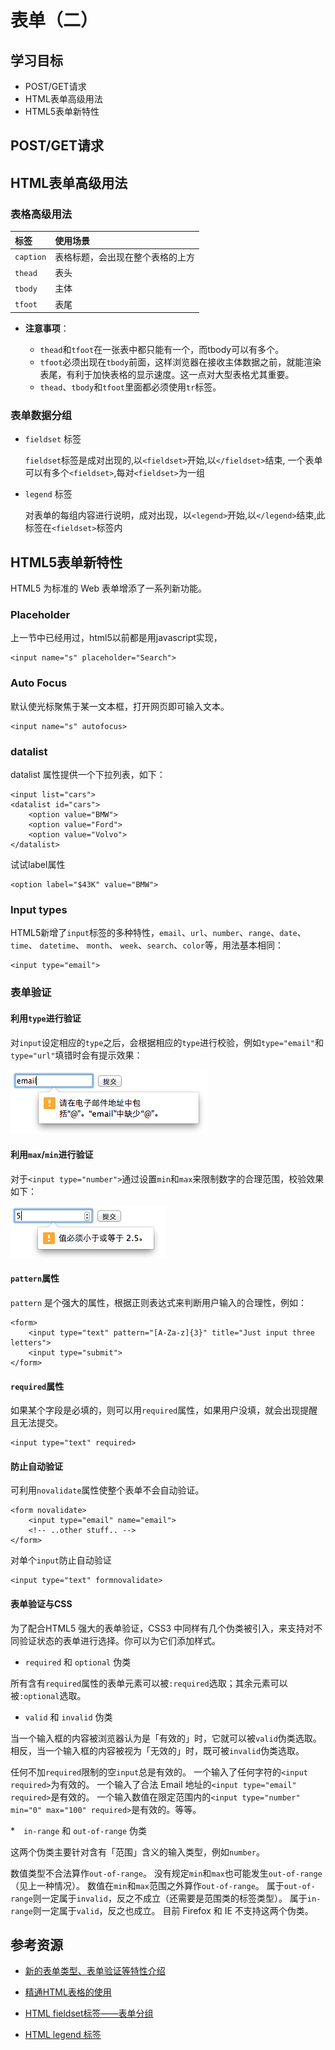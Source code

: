 # 表单（二）

## 学习目标


* POST/GET请求
* HTML表单高级用法
* HTML5表单新特性

## POST/GET请求

## HTML表单高级用法

### 表格高级用法

|标签|使用场景|
|:---|:-------|
|`caption`|表格标题，会出现在整个表格的上方|
|`thead`|表头|
|`tbody`|主体|
|`tfoot`|表尾|

* __注意事项__：

    - `thead`和`tfoot`在一张表中都只能有一个，而tbody可以有多个。
    - `tfoot`必须出现在`tbody`前面，这样浏览器在接收主体数据之前，就能渲染表尾，有利于加快表格的显示速度。这一点对大型表格尤其重要。
    - `thead`、`tbody`和`tfoot`里面都必须使用`tr`标签。

### 表单数据分组

* `fieldset` 标签

    `fieldset`标签是成对出现的,以`<fieldset>`开始,以`</fieldset>`结束, 一个表单可以有多个`<fieldset>`,每对`<fieldset>`为一组

* `legend` 标签

    对表单的每组内容进行说明，成对出现，以`<legend>`开始,以`</legend>`结束,此标签在`<fieldset>`标签内


## HTML5表单新特性

HTML5 为标准的 Web 表单增添了一系列新功能。

### Placeholder

上一节中已经用过，html5以前都是用javascript实现，
```
<input name="s" placeholder="Search">
```

### Auto Focus

默认使光标聚焦于某一文本框，打开网页即可输入文本。

```
<input name="s" autofocus>
```

### datalist

datalist 属性提供一个下拉列表，如下：

```
<input list="cars">
<datalist id="cars">
    <option value="BMW">
    <option value="Ford">
    <option value="Volvo">
</datalist>
```
试试label属性

```
<option label="$43K" value="BMW">
```

### Input types

HTML5新增了`input`标签的多种特性，`email`、`url`、`number`、`range`、`date`、 `time`、 `datetime`、 `month`、 `week`、`search`、`color`等，用法基本相同：

```
<input type="email">
```

### 表单验证

#### 利用`type`进行验证

对`input`设定相应的`type`之后，会根据相应的`type`进行校验，例如`type="email"`和`type="url"`填错时会有提示效果：

![](./images/type-validation.png)

#### 利用`max`/`min`进行验证

对于`<input type="number">`通过设置`min`和`max`来限制数字的合理范围，校验效果如下：

![](./images/number-validation.png)

#### `pattern`属性

`pattern` 是个强大的属性，根据正则表达式来判断用户输入的合理性，例如：

```
<form>
    <input type="text" pattern="[A-Za-z]{3}" title="Just input three letters">
    <input type="submit">
</form>
```

#### `required`属性

如果某个字段是必填的，则可以用`required`属性，如果用户没填，就会出现提醒且无法提交。

```
<input type="text" required>
```

#### 防止自动验证

可利用`novalidate`属性使整个表单不会自动验证。

```
<form novalidate>
    <input type="email" name="email">
    <!-- ..other stuff.. -->
</form>
```

对单个`input`防止自动验证

```
<input type="text" formnovalidate>
```

#### 表单验证与CSS

为了配合HTML5 强大的表单验证，CSS3 中同样有几个伪类被引入，来支持对不同验证状态的表单进行选择。你可以为它们添加样式。

* `required` 和 `optional` 伪类

所有含有`required`属性的表单元素可以被`:required`选取；其余元素可以被`:optional`选取。

* `valid` 和 `invalid` 伪类

当一个输入框的内容被浏览器认为是「有效的」时，它就可以被`valid`伪类选取。相反，当一个输入框的内容被视为「无效的」时，既可被`invalid`伪类选取。

任何不加`required`限制的空`input`总是有效的。
一个输入了任何字符的`<input required>`为有效的。
一个输入了合法 Email 地址的`<input type="email" required>`是有效的。
一个输入数值在限定范围内的`<input type="number" min="0" max="100" required>`是有效的。等等。

*　`in-range` 和 `out-of-range` 伪类

这两个伪类主要针对含有「范围」含义的输入类型，例如`number`。

数值类型不合法算作`out-of-range`。
没有规定`min`和`max`也可能发生`out-of-range`（见上一种情况）。
数值在`min`和`max`范围之外算作`out-of-range`。
属于`out-of-range`则一定属于`invalid`，反之不成立（还需要是范围类的标签类型）。
属于`in-range`则一定属于`valid`，反之也成立。
目前 Firefox 和 IE 不支持这两个伪类。



## 参考资源

* [新的表单类型、表单验证等特性介绍](https://www.renfei.org/blog/html5-introduction-4-form-types-and-validation.html)

* [精通HTML表格的使用](http://www.ruanyifeng.com/blog/2009/05/html_table_mastering.html)
* [HTML fieldset标签——表单分组](http://www.dreamdu.com/xhtml/tag_fieldset/)

* [HTML legend 标签](http://www.dreamdu.com/xhtml/tag_legend/)